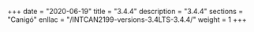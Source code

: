 +++
date        = "2020-06-19"
title       = "3.4.4"
description = "3.4.4"
sections    = "Canigó"
enllac		= "/INTCAN2199-versions-3.4LTS-3.4.4/"
weight		= 1
+++
